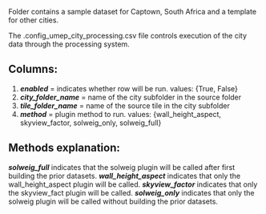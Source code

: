Folder contains a sample dataset for Captown, South Africa and a template for other cities.

The .config_umep_city_processing.csv file controls execution of the city data through the processing system. 

## Columns:
1. ***enabled*** = indicates whether row will be run. values: {True, False}
1. ***city_folder_name*** = name of the city subfolder in the source folder
1. ***tile_folder_name*** = name of the source tile in the city subfolder
1. ***method*** = plugin method to run. values: {wall_height_aspect, skyview_factor, solweig_only, solweig_full}

## Methods explanation:
***solweig_full*** indicates that the solweig plugin will be called after first building the prior datasets.
***wall_height_aspect*** indicates that only the wall_height_aspect plugin will be called.
***skyview_factor*** indicates that only the skyview_fact plugin will be called.
***solweig_only*** indicates that only the solweig plugin will be called without building the prior datasets.

